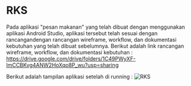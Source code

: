 # RKS
Pada aplikasi "pesan makanan" yang telah dibuat dengan menggunakan aplikasi Android Studio, aplikasi tersebut telah sesuai dengan rancangandengan rancangan wireframe, workflow, dan dokumentasi kebutuhan yang telah dibuat sebelumnya.
Berikut adalah link rancangan wireframe, workflow, dan dokumentasi kebutuhan : https://drive.google.com/drive/folders/1C49PWyXF-lmCCBKvg4ANW2HoXqo8P_wu?usp=sharing

Berikut adalah tampilan aplikasi setelah di running :
![RKS](https://user-images.githubusercontent.com/76739773/106417799-6f8ff500-6487-11eb-8c6b-b085ff1e4c25.gif)
